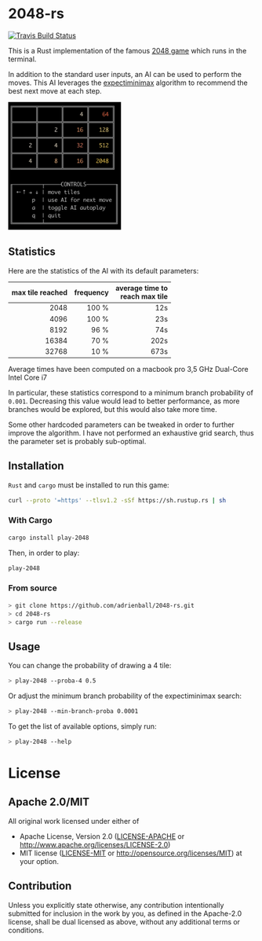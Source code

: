 # 2048-rs
[![Travis Build Status](https://travis-ci.org/adrienball/2048-rs.svg?branch=master)](https://travis-ci.org/adrienball/2048-rs)

This is a Rust implementation of the famous [2048 game](https://en.wikipedia.org/wiki/2048_\(video_game\)) 
which runs in the terminal.

In addition to the standard user inputs, an AI can be used to perform the moves. This AI 
leverages the [expectiminimax](https://en.wikipedia.org/wiki/Expectiminimax) algorithm to 
recommend the best next move at each step.

<p align="left">
    <img src="./.img/screenshot.png?raw=true" alt="Game screenshot" width="230">
</p>

## Statistics

Here are the statistics of the AI with its default parameters:

| max tile reached | frequency | average time to <br> reach max tile |
|-----------------:|----------:|------------------------------------:|
|             2048 |     100 % |                                 12s |
|             4096 |     100 % |                                 23s |
|             8192 |      96 % |                                 74s |
|            16384 |      70 % |                                202s |
|            32768 |      10 % |                                673s |

Average times have been computed on a macbook pro 3,5 GHz Dual-Core Intel Core i7

In particular, these statistics correspond to a minimum branch probability of `0.001`. 
Decreasing this value would lead to better performance, as more branches would be explored, but this would also take more time.

Some other hardcoded parameters can be tweaked in order to further improve the algorithm. 
I have not performed an exhaustive grid search, thus the parameter set is probably sub-optimal.

## Installation

`Rust` and `cargo` must be installed to run this game:

```bash
curl --proto '=https' --tlsv1.2 -sSf https://sh.rustup.rs | sh
```

### With Cargo

```bash
cargo install play-2048
```

Then, in order to play:

```bash
play-2048
```

### From source

```bash
> git clone https://github.com/adrienball/2048-rs.git
> cd 2048-rs
> cargo run --release
```

## Usage

You can change the probability of drawing a 4 tile:

```bash
> play-2048 --proba-4 0.5
```

Or adjust the minimum branch probability of the expectiminimax search:

```bash
> play-2048 --min-branch-proba 0.0001
```

To get the list of available options, simply run:

```bash
> play-2048 --help
```

# License

## Apache 2.0/MIT

All original work licensed under either of
 * Apache License, Version 2.0 ([LICENSE-APACHE](LICENSE-APACHE) or http://www.apache.org/licenses/LICENSE-2.0)
 * MIT license ([LICENSE-MIT](LICENSE-MIT) or http://opensource.org/licenses/MIT)
at your option.

## Contribution

Unless you explicitly state otherwise, any contribution intentionally submitted
for inclusion in the work by you, as defined in the Apache-2.0 license, shall
be dual licensed as above, without any additional terms or conditions.
